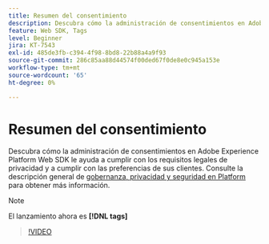 ```yaml
---
title: Resumen del consentimiento
description: Descubra cómo la administración de consentimientos en Adobe Experience Platform Web SDK le ayuda a cumplir con los requisitos legales de privacidad y a cumplir con las preferencias de sus clientes.
feature: Web SDK, Tags
level: Beginner
jira: KT-7543
exl-id: 485de3fb-c394-4f98-8bd8-22b88a4a9f93
source-git-commit: 286c85aa88d44574f00ded67f0de8e0c945a153e
workflow-type: tm+mt
source-wordcount: '65'
ht-degree: 0%

---
```


# Resumen del consentimiento

Descubra cómo la administración de consentimientos en Adobe Experience Platform Web SDK le ayuda a cumplir con los requisitos legales de privacidad y a cumplir con las preferencias de sus clientes. Consulte la descripción general de [gobernanza, privacidad y seguridad en Platform](https://experienceleague.adobe.com/docs/experience-platform/landing/governance-privacy-security/overview.html?lang=es#consent) para obtener más información.

>[!NOTE]
>
> El lanzamiento ahora es **[!DNL tags]**

>[!VIDEO](https://video.tv.adobe.com/v/332693/?learn=on&enablevpops)

